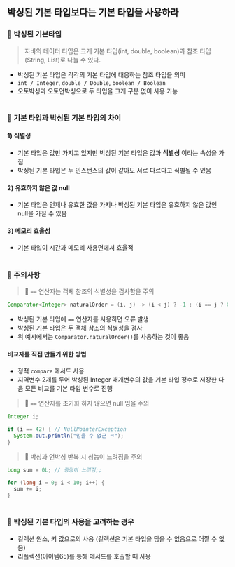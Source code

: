 ## 박싱된 기본 타입보다는 기본 타입을 사용하라

### 🥯 박싱된 기본타입

> 자바의 데이터 타입은 크게 기본 타입(int, double, boolean)과 참조 타입(String, List)로 나눌 수 있다.

- 박싱된 기본 타입은 각각의 기본 타입에 대응하는 참조 타입을 의미
- `int / Integer`, `double / Double`, `boolean / Boolean`
- 오토박싱과 오토언박싱으로 두 타입을 크게 구분 없이 사용 가능


#
### 🥯 기본 타입과 박싱된 기본 타입의 차이

#### 1) 식별성
- 기본 타입은 값만 가지고 있지만 박싱된 기본 타입은 값과 __식별성__ 이라는 속성을 가짐
- 박싱된 기본 타입은 두 인스턴스의 값이 같아도 서로 다르다고 식별될 수 있음

#### 2) 유효하지 않은 값 null
- 기본 타입은 언제나 유효한 값을 가지나 박싱된 기본 타입은 유효하지 않은 값인 null을 가질 수 있음

#### 3) 메모리 효율성
- 기본 타입이 시간과 메모리 사용면에서 효율적

#
### 🥯 주의사항
> 🍟 `==` 연산자는 객체 참조의 식별성을 검사함을 주의
```java
Comparator<Integer> naturalOrder = (i, j) -> (i < j) ? -1 : (i == j ? 0 : 1);
```

- 박싱된 기본 타입에 `==` 연산자를 사용하면 오류 발생
- 박싱된 기본 타입은 두 객체 참조의 식별성을 검사
- 위 예시에서는 `Comparator.naturalOrder()`를 사용하는 것이 좋음

#### 비교자를 직접 만들기 위한 방법
- 정적 `compare` 메서드 사용
- 지역변수 2개를 두어 박싱된 Integer 매개변수의 값을 기본 타입 정수로 저장한 다음 모든 비교를 기본 타입 변수로 진행

> 🍟 `==` 연산자를 초기화 하지 않으면 null 임을 주의

```java
Integer i;

if (i == 42) { // NullPointerException
  System.out.println("믿을 수 없군 ㅋ");
}
```

> 🍟 박싱과 언박싱 반복 시 성능이 느려짐을 주의
```java
Long sum = 0L; // 굉장히 느려짐;;

for (long i = 0; i < 10; i++) {
  sum += i;
}
```

#
### 🥯 박싱된 기본 타입의 사용을 고려하는 경우
- 컬렉션 원소, 키 값으로의 사용 (컬렉션은 기본 타입을 담을 수 없음으로 어쩔 수 없음)
- 리플렉션(아이템65)를 통해 메서드를 호출할 때 사용

